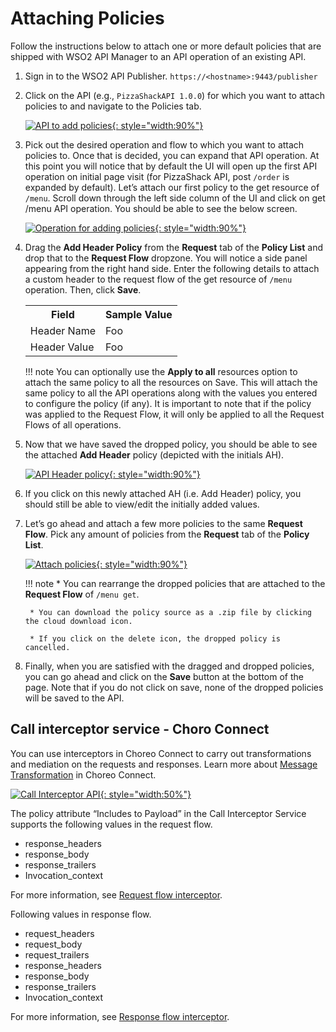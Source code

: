 # Attaching Policies

Follow the instructions below to attach one or more default policies that are shipped with WSO2 API Manager to an API operation of an existing API.

1. Sign in to the WSO2 API Publisher.
    `https://<hostname>:9443/publisher`

2. Click on the API (e.g., `PizzaShackAPI 1.0.0`) for which you want to attach policies to and navigate to the Policies tab.

    [![API to add policies]({{base_path}}/assets/img/design/api-policies/attach-policies-1.png){: style="width:90%"}]({{base_path}}/assets/img/design/api-policies/attach-policies-1.png)

3. Pick out the desired operation and flow to which you want to attach policies to. Once that is decided, you can expand that API operation. At this point you will notice that by default the UI will open up the first API operation on initial page visit (for PizzaShack API, post `/order` is expanded by default). Let’s attach our first policy to the get resource of `/menu`. Scroll down through the left side column of the UI and click on get /menu API operation. You should be able to see the below screen.

    [![Operation for adding policies]({{base_path}}/assets/img/design/api-policies/attach-policies-2.png){: style="width:90%"}]({{base_path}}/assets/img/design/api-policies/attach-policies-2.png)

4. Drag the **Add Header Policy** from the **Request** tab of the **Policy List** and drop that to the **Request Flow** dropzone. You will notice a side panel appearing from the right hand side. Enter the following details to attach a custom header to the request flow of the get resource of `/menu` operation. Then, click **Save**.

    <table>
        <tr>
            <th>Field</th>
            <th>Sample Value</th>
        </tr>
        <tr>
            <td>Header Name</td>
            <td>Foo</td>
        </tr>
        <tr>
            <td>Header Value</td>
            <td>Foo</td>
        </tr>
    </table>

    !!! note 
        You can optionally use the **Apply to all** resources option to attach the same policy to all the resources on Save. This will attach the same policy to all the API operations along with the values you entered to configure the policy (if any). It is important to note that if the policy was applied to the Request Flow, it will only be applied to all the Request Flows of all operations.

5. Now that we have saved the dropped policy, you should be able to see the attached **Add Header** policy (depicted with the initials AH).

    [![API Header policy]({{base_path}}/assets/img/design/api-policies/attach-policies-3.png){: style="width:90%"}]({{base_path}}/assets/img/design/api-policies/attach-policies-3.png)

6. If you click on this newly attached AH (i.e. Add Header) policy, you should still be able to view/edit the initially added values.

7. Let’s go ahead and attach a few more policies to the same **Request Flow**. Pick any amount of policies from the **Request** tab of the **Policy List**.

    [![Attach policies]({{base_path}}/assets/img/design/api-policies/attach-policies-4.png){: style="width:90%"}]({{base_path}}/assets/img/design/api-policies/attach-policies-4.png)

    !!! note
        * You can rearrange the dropped policies that are attached to the **Request Flow** of `/menu get`.

        * You can download the policy source as a .zip file by clicking the cloud download icon.

        * If you click on the delete icon, the dropped policy is cancelled.

8. Finally, when you are satisfied with the dragged and dropped policies, you can go ahead and click on the **Save** button at the bottom of the page. Note that if you do not click on save, none of the dropped policies will be saved to the API.

## Call interceptor service - Choro Connect

You can use interceptors in Choreo Connect to carry out transformations and mediation on the requests and responses. Learn more about [Message Transformation]({{base_path}}/deploy-and-publish/deploy-on-gateway/choreo-connect/message-transformation/message-transformation-overview/) in Choreo Connect.

[![Call Interceptor API]({{base_path}}/assets/img/design/api-policies/call-interceptor.png){: style="width:50%"}]({{base_path}}/assets/img/design/api-policies/call-interceptor.png)

The policy attribute “Includes to Payload” in the Call Interceptor Service supports the following values in the request flow.

- response_headers
- response_body
- response_trailers
- Invocation_context

For more information, see [Request flow interceptor]({{base_path}}/deploy-on-gateway/choreo-connect/message-transformation/defining-interceptors-in-an-open-api-definition/#request-flow-interceptor).

Following values in response flow.

- request_headers
- request_body
- request_trailers
- response_headers
- response_body
- response_trailers
- Invocation_context

For more information, see [Response flow interceptor]({{base_path}}/deploy-and-publish/deploy-on-gateway/choreo-connect/message-transformation/defining-interceptors-in-an-open-api-definition/#response-flow-interceptor).